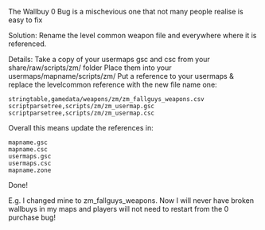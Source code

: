 The Wallbuy 0 Bug is a mischevious one that not many people realise is easy to fix

Solution: Rename the level common weapon file and everywhere where it is referenced.

Details: Take a copy of your usermaps gsc and csc from your share/raw/scripts/zm/ folder
Place them into your usermaps/mapname/scripts/zm/
Put a reference to your usermaps & replace the levelcommon reference with the new file name one:
```csv
stringtable,gamedata/weapons/zm/zm_fallguys_weapons.csv
scriptparsetree,scripts/zm/zm_usermap.gsc
scriptparsetree,scripts/zm/zm_usermap.csc
```
Overall this means update the references in:
```
mapname.gsc
mapname.csc
usermaps.gsc
usermaps.csc
mapname.zone
```
Done!

E.g. I changed mine to zm_fallguys_weapons. Now I will never have broken wallbuys in my maps and players will not need to restart from the 0 purchase bug!
